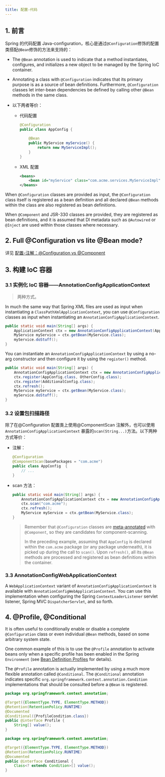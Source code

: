 ```yaml
---
title: 配置-代码
---
```


## 1. 前言

Spring 的代码配置 Java-configuration，核心是通过`@Configuration`修饰的配置类搭配`@Bean`修饰的方法来支持的：

- The `@Bean` annotation is used to indicate that a method instantiates, configures, and initializes a new object to be managed by the Spring IoC container.

- Annotating a class with `@Configuration` indicates that its primary purpose is as a source of bean definitions. Furthermore, `@Configuration` classes let inter-bean dependencies be defined by calling other `@Bean` methods in the same class.

- 以下两者等价：

    - 代码配置

        ```java
        @Configuration
        public class AppConfig {
        
            @Bean
            public MyService myService() {
                return new MyServiceImpl();
            }
        }
        ```

    - XML 配置

        ```xml
        <beans>
            <bean id="myService" class="com.acme.services.MyServiceImpl"/>
        </beans>
        ```

When `@Configuration` classes are provided as input, the `@Configuration` class itself is registered as a bean definition and all declared `@Bean` methods within the class are also registered as bean definitions.

When `@Component` and JSR-330 classes are provided, they are registered as bean definitions, and it is assumed that DI metadata such as `@Autowired` or `@Inject` are used within those classes where necessary.

## 2. Full @Configuration vs lite @Bean mode?

详见 [配置-注解：@Configuration vs @Component](./配置-注解.md#configuration-vs-component)

## 3. 构建 IoC 容器

### 3.1 实例化 IoC 容器——AnnotationConfigApplicationContext

> 两种方式。

In much the same way that Spring XML files are used as input when instantiating a `ClassPathXmlApplicationContext`, you can use `@Configuration` classes as input when instantiating an `AnnotationConfigApplicationContext`.

```java
public static void main(String[] args) {
    ApplicationContext ctx = new AnnotationConfigApplicationContext(AppConfig.class);
    MyService myService = ctx.getBean(MyService.class);
    myService.doStuff();
}
```

You can instantiate an `AnnotationConfigApplicationContext` by using a no-arg constructor and then configure it by using the `register()` method.

```java
public static void main(String[] args) {
    AnnotationConfigApplicationContext ctx = new AnnotationConfigApplicationContext();
    ctx.register(AppConfig.class, OtherConfig.class);
    ctx.register(AdditionalConfig.class);
    ctx.refresh();
    MyService myService = ctx.getBean(MyService.class);
    myService.doStuff();
}
```

### 3.2 设置包扫描路径

除了在@Configuration 配置类上使用@ComponentScan 注解外，也可以使用 `AnnotationConfigApplicationContext` 暴露的`scan(String...)`方法。以下两种方式等价：

- 注解：

    ```java
    @Configuration
    @ComponentScan(basePackages = "com.acme") 
    public class AppConfig  {
        // ...
    }
    ```

- scan 方法：

    ```java
    public static void main(String[] args) {
        AnnotationConfigApplicationContext ctx = new AnnotationConfigApplicationContext();
        ctx.scan("com.acme");
        ctx.refresh();
        MyService myService = ctx.getBean(MyService.class);
    }
    ```

    > Remember that `@Configuration` classes are [meta-annotated](https://docs.spring.io/spring-framework/docs/current/reference/html/core.html#beans-meta-annotations) with `@Component`, so they are candidates for component-scanning. 
    >
    > In the preceding example, assuming that `AppConfig` is declared within the `com.acme` package (or any package underneath), it is picked up during the call to `scan()`. Upon `refresh()`, all its `@Bean` methods are processed and registered as bean definitions within the container.

### 3.3 AnnotationConfigWebApplicationContext

A `WebApplicationContext` variant of `AnnotationConfigApplicationContext` is available with `AnnotationConfigWebApplicationContext`. You can use this implementation when configuring the Spring `ContextLoaderListener` servlet listener, Spring MVC `DispatcherServlet`, and so forth.

## 4. @Profile, @Conditional

It is often useful to conditionally enable or disable a complete `@Configuration` class or even individual `@Bean` methods, based on some arbitrary system state. 

One common example of this is to use the `@Profile` annotation to activate beans only when a specific profile has been enabled in the Spring `Environment` (see [Bean Definition Profiles](https://docs.spring.io/spring-framework/docs/current/reference/html/core.html#beans-definition-profiles) for details).

The `@Profile` annotation is actually implemented by using a much more flexible annotation called `@Conditional`. The `@Conditional` annotation indicates specific `org.springframework.context.annotation.Condition` implementations that should be consulted before a `@Bean` is registered.

```java
package org.springframework.context.annotation;

@Target({ElementType.TYPE, ElementType.METHOD})
@Retention(RetentionPolicy.RUNTIME)
@Documented
@Conditional({ProfileCondition.class})
public @interface Profile {
    String[] value();
}
```

```java
package org.springframework.context.annotation;

@Target({ElementType.TYPE, ElementType.METHOD})
@Retention(RetentionPolicy.RUNTIME)
@Documented
public @interface Conditional {
    Class<? extends Condition>[] value();
}
```
